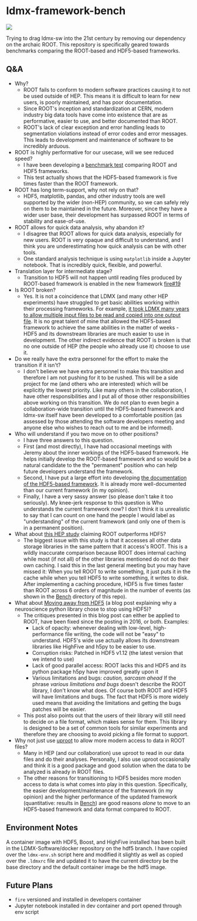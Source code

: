 # ldmx-framework-bench

<a href="https://github.com/tomeichlersmith/ldmx-rootless/actions" alt="Actions">
    <img src="https://github.com/tomeichlersmith/ldmx-rootless/workflows/CI/badge.svg" />
</a>

Trying to drag ldmx-sw into the 21st century by removing our dependency on the archaic ROOT.
This repository is specifically geared towards benchmarks comparing the ROOT-based and HDF5-based frameworks.

## Q&A
- Why?
  - ROOT fails to conform to modern software practices causing it to not be used outside of HEP.
    This means it is difficult to learn for new users, is poorly maintained, and has poor documentation.
  - Since ROOT's inception and standardization at CERN, modern industry big data tools have
    come into existence that are as performative, easier to use, and better documented than ROOT.
  - ROOT's lack of clear exception and error handling leads to segmentation violations instead of error codes and error messages. This leads to development and maintenance of software to be incredibly arduous.
- ROOT is highly performative for our usecase, will we see reduced speed?
  - I have been developing a [benchmark test](Bench) comparing ROOT and HDF5 frameworks.
  - This test actually shows that the HDF5-based framework is five times faster than the ROOT framework.
- ROOT has long term-support, why not rely on that?
  - HDF5, matplotlib, pandas, and other industry tools are well supported by the wider (non-HEP) community,
    so we can safely rely on them to be maintained in the future. Moreover, since they have a wider user base,
    their development has surpassed ROOT in terms of stability and ease-of-use.
- ROOT allows for quick data analysis, why abandon it?
  - I disagree that ROOT allows for quick data analysis, especially for new users.
    ROOT is very opaque and difficult to understand, and I think you are underestimating how quick analysis can be with other tools.
  - One standard analysis technique is using `matplotlib` inside a Jupyter notebook.
    That is incredibly quick, flexible, and powerful.
- Translation layer for intermediate stage?
  - Transition to HDF5 will not happen until reading files produced by ROOT-based framework is enabled in the new framework [fire#19](https://github.com/LDMX-Software/fire/issues/19)
- Is ROOT broken?
  - Yes. It is not a coincidence that LDMX (and many other HEP experiments) have struggled to get basic abilities working within their processing frameworks. For example, [it took LDMX many years to allow multiple input files to be read and copied into one output file](https://github.com/LDMX-Software/ldmx-sw/issues/253). It is no great talent of mine that allowed the HDF5-based framework to achieve the same abilities in the matter of weeks - HDF5 and its downstream libraries are much easier to use in development. The other indirect evidence that ROOT is broken is that no one outside of HEP (the people who already use it) choose to use it.
- Do we really have the extra personnel for the effort to make the transition if it isn't?
  - I don't believe we have extra personnel to make this transition and therefore I am not pushing for it to be rushed. This will be a side project for me (and others who are interested) which will be explicitly the lowest priority. Like many others in the collaboration, I have other responsibilities and I put all of those other responsibilities above working on this transition. We do not plan to even begin a collaboration-wide transition until the HDF5-based framework and ldmx-sw itself have been developed to a comfortable position (as assessed by those attending the software developers meeting and anyone else who wishes to reach out to me and be informed).
- Who will understand if you two move on to other positions?
  - I have three answers to this question.
  - First (and most directly), I have had occasional meetings with Jeremy about the inner workings of the HDF5-based framework. He helps initially develop the ROOT-based framework and so would be a natural candidate to the the "permanent" position who can help future developers understand the framework.
  - Second, I have put a large effort into developing [the documentation of the HDF5-based framework](https://ldmx-software.github.io/fire/). It is already more well-documented than our current framework (in my opinion).
  - Finally, I have a very sassy answer (so please don't take it too seriously). My knee-jerk response to this question is Who understands the current framework now? I don't think it is unrealistic to say that I can count on one hand the people I would label as "understanding" of the current framework (and only one of them is in a permanent position).
- What about [this HEP study](https://iopscience.iop.org/article/10.1088/1742-6596/1085/3/032020/pdf) claiming ROOT outperforms HDF5?
  - The biggest issue with this study is that it accesses all other data storage libraries in the same pattern that it access's ROOT. This is a wildly inaccurate comparison because ROOT does internal caching while most (if not all) of the other libraries mentioned do not do their own caching. I said this in the last general meeting but you may have missed it: When you tell ROOT to write something, it just puts it in the cache while when you tell HDF5 to write something, it writes to disk. After implementing a caching procedure, HDF5 is five times faster than ROOT across 6 orders of magnitude in the number of events (as shown in the [Bench](Bench) directory of this repo).
- What about [Moving away from HDF5](https://cyrille.rossant.net/moving-away-hdf5/) (a blog post explaining why a neuroscience python library chose to stop using HDF5)?
  - The critiques presented in this blog post can either be applied to ROOT, have been fixed since the posting in 2016, or both. Examples:
    - Lack of opacity: whenever dealing with low-level, high-performance file writing, the code will not be "easy" to understand. HDF5's wide use actually allows its downstream libraries like HighFive and h5py to be easier to use.
    - Corruption risks: Patched in HDF5 v1.12 (the latest version that we intend to use)
    - Lack of good parallel access: ROOT lacks this and HDF5 and its python package h5py have improved greatly upon it
    - Various limitations and bugs: _caution, sarcasm ahead_ If the phrase _various limitations and bugs_ doesn't describe the ROOT library, I don't know what does. Of course both ROOT and HDF5 will have limitations and bugs. The fact that HDF5 is more widely used means that avoiding the limitations and getting the bugs patches will be easier.
  - This post also points out that the users of their library will still need to decide on a file format, which makes sense for them. This library is designed to be a set of common tools for similar experiments and therefore they are choosing to avoid picking a file format to support.
- Why not just use [uproot](https://github.com/scikit-hep/uproot4) to allow more modern access to data in ROOT files?
  - Many in HEP (and our collaboration) use uproot to read in our data files and do their analyses. Personally, I also use uproot occasionally and think it is a good package and good solution when the data to be analyzed is already in ROOT files.
  - The other reasons for transitioning to HDF5 besides more moden access to data is what comes into play in this question. Specifically, the easier development/maintenance of the framework (in my opinion) and the higher performance of the updated framework (quantitative: results in [Bench](Bench)) are good reasons _alone_ to move to an HDF5-based framework and data format compared to ROOT.

## Environment Notes

A container image with HDF5, Boost, and HighFive installed has been built in the LDMX-Software/docker
repository on the hdf5 branch. I have copied over the `ldmx-env.sh` script here and modified it slightly
as well as copied over the `.ldmxrc` file and updated it to have the current directory be the base directory
and the default container image be the hdf5 image.

## Future Plans
- `fire` versioned and installed in developers container
- Jupyter notebook installed in dev container and port opened through env script
